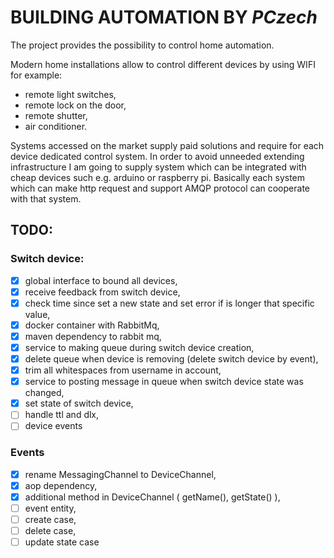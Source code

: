# BUILDING AUTOMATION BY *PCzech*

The project provides the possibility to control home automation.

Modern home installations allow to control different devices by using WIFI for example:

- remote light switches,
- remote lock on the door,
- remote shutter,
- air conditioner.

Systems accessed on the market supply paid solutions and require for each device dedicated control system.
In order to avoid unneeded extending infrastructure I am going to supply system which can be integrated with cheap
devices such e.g. arduino or raspberry pi. Basically each system which can make http request and support AMQP protocol
can cooperate with that system.

## TODO:

### Switch device:

- [x] global interface to bound all devices,
- [x] receive feedback from switch device,
- [x] check time since set a new state and set error if is longer that specific value,
- [x] docker container with RabbitMq,
- [x] maven dependency to rabbit mq,
- [x] service to making queue during switch device creation,
- [x] delete queue when device is removing (delete switch device by event),
- [x] trim all whitespaces from username in account,
- [x] service to posting message in queue when switch device state was changed,
- [x] set state of switch device,
- [ ] handle ttl and dlx,
- [ ] device events

### Events 
- [x] rename MessagingChannel to DeviceChannel,
- [x] aop dependency,
- [x] additional method in DeviceChannel ( getName(), getState() ),
- [ ] event entity,
- [ ] create case,
- [ ] delete case,
- [ ] update state case